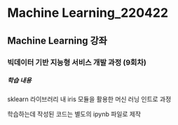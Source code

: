 # Machine Learning_220422

## Machine Learning 강좌

###  빅데이터 기반 지능형 서비스 개발 과정 (9회차)

##### 학습 내용

sklearn 라이브러리 내 iris 모듈을 활용한 머신 러닝 인트로 과정

학습하는데 작성된 코드는 별도의 ipynb 파일로 제작
